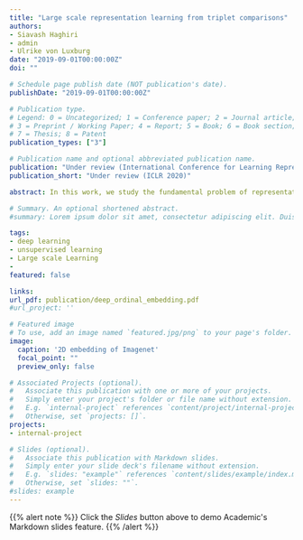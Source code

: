 ```yaml
---
title: "Large scale representation learning from triplet comparisons"
authors:
- Siavash Haghiri
- admin
- Ulrike von Luxburg
date: "2019-09-01T00:00:00Z"
doi: ""

# Schedule page publish date (NOT publication's date).
publishDate: "2019-09-01T00:00:00Z"

# Publication type.
# Legend: 0 = Uncategorized; 1 = Conference paper; 2 = Journal article;
# 3 = Preprint / Working Paper; 4 = Report; 5 = Book; 6 = Book section;
# 7 = Thesis; 8 = Patent
publication_types: ["3"]

# Publication name and optional abbreviated publication name.
publication: "Under review (International Conference for Learning Representations 2020)"
publication_short: "Under review (ICLR 2020)"

abstract: In this work, we study the fundamental problem of representation learning from a new perspective. It has been observed in many supervised OR unsupervised DNNs that the final layer of the network often provides an informative representation for many tasks, even though the network has been trained to perform a particular task. The common ingredient in all previous studies is a low-level feature representation for items, for example, RGB values of images in the image context. In the present work, we assume that no meaningful representation of the items is given. Instead, we are provided with the answers to some triplet comparisons of the following form - Is item A more similar to item B or item C? We provide a fast algorithm based on DNNs that constructs a Euclidean representation for the items, using solely the answers to the above-mentioned triplet comparisons. This problem has been studied in a sub-community of machine learning by the name "Ordinal Embedding". Previous approaches to the problem are painfully slow and cannot scale to larger datasets. We demonstrate that our proposed approach is significantly faster than available methods, and can scale to real-world large datasets. Thereby, we also draw attention to the less explored idea of using neural networks to directly, approximately solve non-convex, NP-hard optimization problems that arise naturally in unsupervised learning problems.

# Summary. An optional shortened abstract.
#summary: Lorem ipsum dolor sit amet, consectetur adipiscing elit. Duis posuere tellus ac convallis placerat. Proin tincidunt magna sed ex sollicitudin condimentum.

tags:
- deep learning
- unsupervised learning
- Large scale Learning
-
featured: false

links:
url_pdf: publication/deep_ordinal_embedding.pdf
#url_project: ''

# Featured image
# To use, add an image named `featured.jpg/png` to your page's folder.
image:
  caption: '2D embedding of Imagenet'
  focal_point: ""
  preview_only: false

# Associated Projects (optional).
#   Associate this publication with one or more of your projects.
#   Simply enter your project's folder or file name without extension.
#   E.g. `internal-project` references `content/project/internal-project/index.md`.
#   Otherwise, set `projects: []`.
projects:
- internal-project

# Slides (optional).
#   Associate this publication with Markdown slides.
#   Simply enter your slide deck's filename without extension.
#   E.g. `slides: "example"` references `content/slides/example/index.md`.
#   Otherwise, set `slides: ""`.
#slides: example
---
```


{{% alert note %}}
Click the *Slides* button above to demo Academic's Markdown slides feature.
{{% /alert %}}
